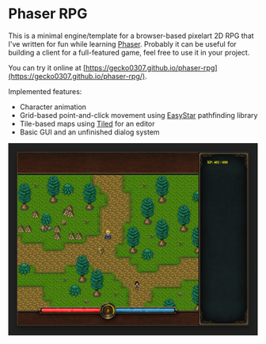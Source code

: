 # Phaser RPG
This is a minimal engine/template for a browser-based pixelart 2D RPG that I've written for fun while learning [Phaser](https://phaser.io/). Probably it can be useful for building a client for a full-featured game, feel free to use it in your project.

You can try it online at [https://gecko0307.github.io/phaser-rpg](https://gecko0307.github.io/phaser-rpg/).

Implemented features:
* Character animation
* Grid-based point-and-click movement using [EasyStar](https://www.easystarjs.com/) pathfinding library
* Tile-based maps using [Tiled](https://www.mapeditor.org) for an editor
* Basic GUI and an unfinished dialog system

[![Screenshot](screenshot.jpg)](screenshot.jpg)
